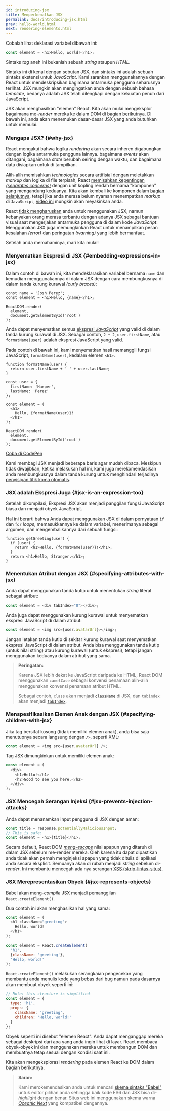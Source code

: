 ```yaml
---
id: introducing-jsx
title: Memperkenalkan JSX
permalink: docs/introducing-jsx.html
prev: hello-world.html
next: rendering-elements.html
---
```


Cobalah lihat deklarasi variabel dibawah ini:

```js
const element = <h1>Hello, world!</h1>;
```

Sintaks *tag* aneh ini bukanlah sebuah *string* ataupun *HTML*.

Sintaks ini di kenal dengan sebutan JSX, dan sintaks ini adalah sebuah sintaks ekstensi untuk *JavaScript*. Kami sarankan menggunakannya dengan React untuk mendeskripsikan bagimana antarmuka pengguna seharusnya terlihat. JSX mungkin akan mengingatkan anda dengan sebuah bahasa *template*, bedanya adalah JSX telah dilengkapi dengan kekuatan penuh dari JavaScript.

JSX akan menghasilkan "elemen" React. Kita akan mulai mengeksplor bagaimana me-*render* mereka ke dalam DOM di bagian [berikutnya](/docs/rendering-elements.html). Di bawah ini, anda akan menemukan dasar-dasar JSX yang anda butuhkan untuk memulai.

### Mengapa JSX? {#why-jsx}

React mengakui bahwa logika *rendering* akan secara inheren digabungkan dengan logika antarmuka pengguna lainnya. bagaimana *events* akan ditangani, bagaimana *state* berubah seiring dengan waktu, dan bagaimana data disiapkan untuk di tampilkan.

Alih-alih memisahkan *technologies* secara artifisial dengan meletakkan *markup* dan logika di file terpisah, React [memisahkan kepentingan *(separates concerns)*](https://en.wikipedia.org/wiki/Separation_of_concerns) dengan unit kopling rendah bernama "komponen" yang mengandung keduanya. Kita akan kembali ke komponen dalam [bagian selanjutnya](/docs/components-and-props.html), tetapi jika anda merasa belum nyaman menempatkan *markup* di `JavaScript`, [video ini](https://www.youtube.com/watch?v=x7cQ3mrcKaY) mungkin akan meyakinkan anda.

React [tidak mengharuskan](/docs/react-without-jsx.html) anda untuk menggunakan JSX, namun kebanyakan orang merasa terbantu dengan adanya JSX sebagai bantuan visual saat mengerjakan antarmuka pengguna di dalam kode *JavaScript*. Menggunakan JSX juga memungkinkan React untuk menampilkan pesan kesalahan *(error)* dan peringatan *(warning)* yang lebih bermanfaat.

Setelah anda memahaminya, mari kita mulai!

### Menyematkan Ekspresi di JSX {#embedding-expressions-in-jsx}

Dalam contoh di bawah ini, kita mendeklarasikan variabel bernama `name` dan kemudian menggunakannya di dalam JSX dengan cara membungkusnya di dalam tanda kurung kurawal *(curly braces)*:

```js{1,2}
const name = 'Josh Perez';
const element = <h1>Hello, {name}</h1>;

ReactDOM.render(
  element,
  document.getElementById('root')
);
```

Anda dapat menyematkan semua [ekspresi *JavaScript*](https://developer.mozilla.org/en-US/docs/Web/JavaScript/Guide/Expressions_and_Operators#Expressions) yang valid di dalam tanda kurung kurawal di JSX. Sebagai contoh, `2 + 2`, `user.firstName`, atau `formatName(user)` adalah ekspresi JavaScript yang valid.

Pada contoh di bawah ini, kami menyematkan hasil memanggil fungsi JavaScript, `formatName(user)`, kedalam elemen `<h1>`.

```js{12}
function formatName(user) {
  return user.firstName + ' ' + user.lastName;
}

const user = {
  firstName: 'Harper',
  lastName: 'Perez'
};

const element = (
  <h1>
    Hello, {formatName(user)}!
  </h1>
);

ReactDOM.render(
  element,
  document.getElementById('root')
);
```

[Coba di CodePen](codepen://introducing-jsx)

Kami membagi JSX menjadi beberapa baris agar mudah dibaca. Meskipun tidak diwajibkan, ketika melakukan hal ini, kami juga merekomendasikan anda membungkusnya dalam tanda kurung untuk menghindari terjadinya [penyisipan titik koma otomatis](http://stackoverflow.com/q/2846283).

### JSX adalah Ekspresi Juga {#jsx-is-an-expression-too}

Setelah dikompilasi, Ekspresi JSX akan menjadi panggilan fungsi JavaScript biasa dan menjadi obyek JavaScript.

Hal ini berarti bahwa Anda dapat menggunakan JSX di dalam pernyataan `if` dan `for` *loops*, memasukkannya ke dalam variabel, menerimanya sebagai argumen, dan mengembalikannya dari sebuah fungsi:

```js{3,5}
function getGreeting(user) {
  if (user) {
    return <h1>Hello, {formatName(user)}!</h1>;
  }
  return <h1>Hello, Stranger.</h1>;
}
```

### Menentukan Atribut dengan JSX {#specifying-attributes-with-jsx}

Anda dapat menggunakan tanda kutip untuk menentukan *string* literal sebagai atribut:

```js
const element = <div tabIndex="0"></div>;
```

Anda juga dapat menggunakan kurung kurawal untuk menyematkan ekspresi JavaScript di dalam atribut:

```js
const element = <img src={user.avatarUrl}></img>;
```

Jangan letakan tanda kutip di sekitar kurung kurawal saat menyematkan ekspresi JavaScript di dalam atribut. Anda bisa menggunakan tanda kutip (untuk nilai string) atau kurung kurawal (untuk ekspresi), tetapi jangan menggunakan keduanya dalam atribut yang sama.

>**Peringatan:**
>
>Karena JSX lebih dekat ke JavaScript daripada ke HTML, React DOM menggunakan `camelCase` sebagai konvensi penamaan alih-alih menggunakan konvensi penamaan atribut HTML.
>
>Sebagai contoh, `class` akan menjadi [`className`](https://developer.mozilla.org/en-US/docs/Web/API/Element/className) di JSX, dan `tabindex` akan menjadi [`tabIndex`](https://developer.mozilla.org/en-US/docs/Web/API/HTMLElement/tabIndex).

### Menspesifikasikan Elemen Anak dengan JSX {#specifying-children-with-jsx}

Jika tag bersifat kosong (tidak memiliki elemen anak), anda bisa saja menutupnya secara langsung dengan `/>`, seperti XML:

```js
const element = <img src={user.avatarUrl} />;
```

Tag JSX dimungkinkan untuk memiliki elemen anak:

```js
const element = (
  <div>
    <h1>Hello!</h1>
    <h2>Good to see you here.</h2>
  </div>
);
```

### JSX Mencegah Serangan Injeksi {#jsx-prevents-injection-attacks}

Anda dapat menanamkan input pengguna di JSX dengan aman:

```js
const title = response.potentiallyMaliciousInput;
// This is safe:
const element = <h1>{title}</h1>;
```

Secara default, React DOM [*meng-escape*](http://stackoverflow.com/questions/7381974/which-characters-need-to-be-escaped-on-html) nilai apapun yang ditaruh di dalam JSX sebelum me-render mereka. Oleh karena itu dapat dipastikan anda tidak akan pernah menginjeksi apapun yang tidak ditulis di aplikasi anda secara eksplisit. Semuanya akan di rubah menjadi *string* sebelum di-*render*. Ini membantu mencegah ada nya serangan [XSS (skrip-lintas-situs)](https://en.wikipedia.org/wiki/Cross-site_scripting).

### JSX Merepresentasikan Obyek {#jsx-represents-objects}

Babel akan meng-*compile* JSX menjadi pemanggilan `React.createElement()`.

Dua contoh ini akan menghasilkan hal yang sama:

```js
const element = (
  <h1 className="greeting">
    Hello, world!
  </h1>
);
```

```js
const element = React.createElement(
  'h1',
  {className: 'greeting'},
  'Hello, world!'
);
```

`React.createElement()` melakukan serangkaian pengecekan yang membantu anda menulis kode yang bebas dari bug namun pada dasarnya akan membuat obyek seperti ini:

```js
// Note: this structure is simplified
const element = {
  type: 'h1',
  props: {
    className: 'greeting',
    children: 'Hello, world!'
  }
};
```

Obyek seperti ini disebut "elemen React". Anda dapat menganggap mereka sebagai deskripsi dari apa yang anda ingin lihat di layar. React membaca obyek-obyek ini dan menggunakan mereka untuk membangun DOM dan membuatnya tetap sesuai dengan kondisi saat ini.

Kita akan mengeksplorasi *rendering* pada elemen React ke DOM dalam bagian berikutnya.

>**Saran:**
>
>Kami merokemendasikan anda untuk mencari [skema sintaks "Babel"](http://babeljs.io/docs/editors) untuk editor pilihan anda sehingga baik kode ES6 dan JSX bisa di-*highlight* dengan benar. Situs web ini menggunakan skema warna [*Oceanic Next*](https://labs.voronianski.com/oceanic-next-color-scheme/) yang kompatibel dengannya.
